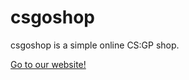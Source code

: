 csgoshop
====

csgoshop is a simple online CS:GP shop.

[Go to our website!](http://mrkireko.github.io/csgoshop/)

